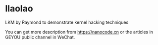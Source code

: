 # llaolao
LKM by Raymond to demonstrate kernel hacking techniques

You can get more description from https://nanocode.cn or the articles in GEYOU public channel in WeChat.
